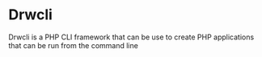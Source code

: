 # Drwcli
Drwcli is a PHP CLI framework that can be use to create PHP applications that can be run from the command line
